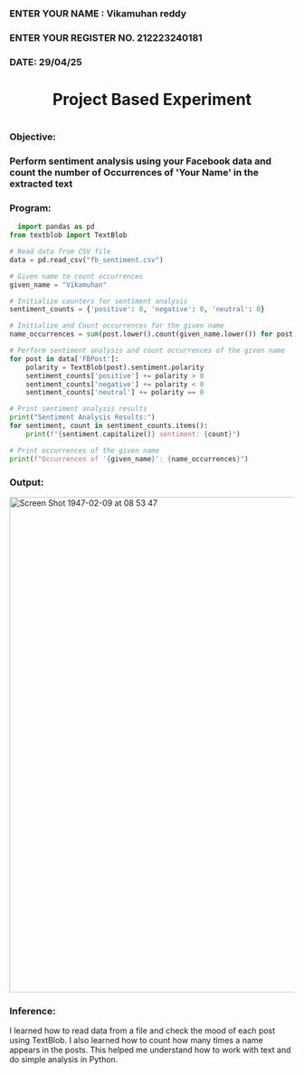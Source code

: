 <H3>ENTER YOUR NAME : Vikamuhan reddy</H3>
<H3>ENTER YOUR REGISTER NO. 212223240181</H3>
<H3>DATE: 29/04/25</H3>
<H1 Align="center">Project Based Experiment<H1>
<H3>Objective:<H3>
Perform sentiment analysis using your Facebook data and count the number of Occurrences of 'Your Name' in the extracted text 


<H3>Program:</H3>

```py
  import pandas as pd
from textblob import TextBlob

# Read data from CSV file
data = pd.read_csv("fb_sentiment.csv")

# Given name to count occurrences
given_name = "Vikamuhan"

# Initialize counters for sentiment analysis
sentiment_counts = {'positive': 0, 'negative': 0, 'neutral': 0}

# Initialize and Count occurrences for the given name
name_occurrences = sum(post.lower().count(given_name.lower()) for post in data['FBPost'])

# Perform sentiment analysis and count occurrences of the given name
for post in data['FBPost']:
    polarity = TextBlob(post).sentiment.polarity
    sentiment_counts['positive'] += polarity > 0
    sentiment_counts['negative'] += polarity < 0
    sentiment_counts['neutral'] += polarity == 0

# Print sentiment analysis results
print("Sentiment Analysis Results:")
for sentiment, count in sentiment_counts.items():
    print(f"{sentiment.capitalize()} sentiment: {count}")

# Print occurrences of the given name
print(f"Occurrences of '{given_name}': {name_occurrences}")

```


<H3>Output:</H3>
<img width="876" alt="Screen Shot 1947-02-09 at 08 53 47" src="https://github.com/user-attachments/assets/70f5ba52-e598-4d8b-8a8d-815f2df8e827" />


<H3>Inference:</H3>
I learned how to read data from a file and check the mood of each post using TextBlob. I also learned how to count how many times a name appears in the posts. This helped me understand how to work with text and do simple analysis in Python.
